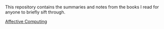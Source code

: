 This repository contains the summaries and notes from the books I read for anyone to briefly sift through.

[Affective Computing](https://github.com/thechange/Book-Summaries/tree/master/Affective%20Computing)
